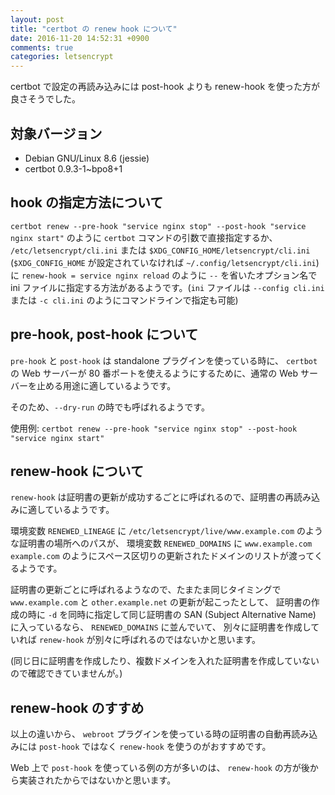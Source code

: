 ```yaml
---
layout: post
title: "certbot の renew hook について"
date: 2016-11-20 14:52:31 +0900
comments: true
categories: letsencrypt
---
```

certbot で設定の再読み込みには post-hook よりも renew-hook を使った方が良さそうでした。

<!--more-->

## 対象バージョン

- Debian GNU/Linux 8.6 (jessie)
- certbot 0.9.3-1~bpo8+1

## hook の指定方法について

`certbot renew --pre-hook "service nginx stop" --post-hook "service nginx start"` のように `certbot` コマンドの引数で直接指定するか、 `/etc/letsencrypt/cli.ini` または `$XDG_CONFIG_HOME/letsencrypt/cli.ini` (`$XDG_CONFIG_HOME` が設定されていなければ `~/.config/letsencrypt/cli.ini`) に `renew-hook = service nginx reload` のように `--` を省いたオプション名で ini ファイルに指定する方法があるようです。(`ini` ファイルは `--config cli.ini` または `-c cli.ini` のようにコマンドラインで指定も可能)

## pre-hook, post-hook について

`pre-hook` と `post-hook` は standalone プラグインを使っている時に、 `certbot` の Web サーバーが 80 番ポートを使えるようにするために、通常の Web サーバーを止める用途に適しているようです。

そのため、`--dry-run` の時でも呼ばれるようです。

使用例:
`certbot renew --pre-hook "service nginx stop" --post-hook "service nginx start"`

## renew-hook について

`renew-hook` は証明書の更新が成功するごとに呼ばれるので、証明書の再読み込みに適しているようです。

環境変数 `RENEWED_LINEAGE` に `/etc/letsencrypt/live/www.example.com` のような証明書の場所へのパスが、
環境変数 `RENEWED_DOMAINS` に `www.example.com example.com` のようにスペース区切りの更新されたドメインのリストが渡ってくるようです。

証明書の更新ごとに呼ばれるようなので、たまたま同じタイミングで `www.example.com` と `other.example.net` の更新が起こったとして、
証明書の作成の時に `-d` を同時に指定して同じ証明書の SAN (Subject Alternative Name) に入っているなら、
`RENEWED_DOMAINS` に並んでいて、
別々に証明書を作成していれば `renew-hook` が別々に呼ばれるのではないかと思います。

(同じ日に証明書を作成したり、複数ドメインを入れた証明書を作成していないので確認できていませんが。)

## renew-hook のすすめ

以上の違いから、
`webroot` プラグインを使っている時の証明書の自動再読み込みには
`post-hook` ではなく `renew-hook` を使うのがおすすめです。

Web 上で `post-hook` を使っている例の方が多いのは、
`renew-hook` の方が後から実装されたからではないかと思います。
